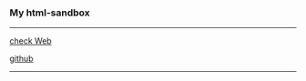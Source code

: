 ### My html-sandbox

---

[check Web](https://iyu9.github.io/html "check Web")

[github](https://github.com/iyu9/iyu9.github.io.git)

---
